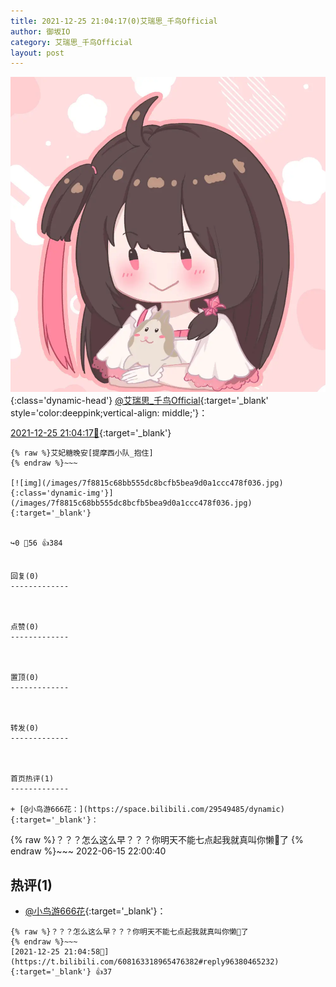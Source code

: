 ```yaml
---
title: 2021-12-25 21:04:17(0)艾瑞思_千鸟Official
author: 御坂IO
category: 艾瑞思_千鸟Official
layout: post
---
```


![img](/images/7e08840c56f251de28bdf766b647bd5fe9a5d50a.jpg){:class='dynamic-head'}
[@艾瑞思_千鸟Official](https://space.bilibili.com/1090010845/dynamic){:target='_blank' style='color:deeppink;vertical-align: middle;'}：

[2021-12-25 21:04:17🔗](https://t.bilibili.com/608163318965476382){:target='_blank'}

~~~
{% raw %}艾妃糖晚安[提摩西小队_抱住]
{% endraw %}~~~

[![img](/images/7f8815c68bb555dc8bcfb5bea9d0a1ccc478f036.jpg){:class='dynamic-img'}](/images/7f8815c68bb555dc8bcfb5bea9d0a1ccc478f036.jpg){:target='_blank'}


↪️0 💬56 👍384


回复(0)
-------------



点赞(0)
-------------



置顶(0)
-------------



转发(0)
-------------



首页热评(1)
-------------

+ [@小鸟游666花：](https://space.bilibili.com/29549485/dynamic){:target='_blank'}：
~~~
{% raw %}？？？怎么这么早？？？你明天不能七点起我就真叫你懒🐖了
{% endraw %}~~~
2022-06-15 22:00:40


热评(1)
-------------

+ [@小鸟游666花](https://space.bilibili.com/29549485/dynamic){:target='_blank'}：
~~~
{% raw %}？？？怎么这么早？？？你明天不能七点起我就真叫你懒🐖了
{% endraw %}~~~
[2021-12-25 21:04:58🔗](https://t.bilibili.com/608163318965476382#reply96380465232){:target='_blank'} 👍37


